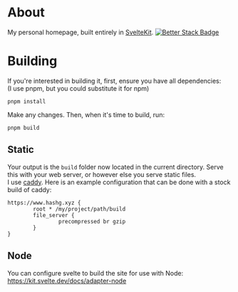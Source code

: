 # About
My personal homepage, built entirely in [SvelteKit](https://kit.svelte.dev/).
[![Better Stack Badge](https://uptime.betterstack.com/status-badges/v3/monitor/w05i.svg)](https://uptime.betterstack.com/?utm_source=status_badge)

# Building
If you're interested in building it, first, ensure you have all dependencies:  
(I use pnpm, but you could substitute it for npm)  
```
pnpm install
```
Make any changes. Then, when it's time to build, run:  
```
pnpm build
```
## Static
Your output is the `build` folder now located in the current directory. Serve this with your web server, or however else you serve static files.  
I use [caddy](https://caddyserver.com/). Here is an example configuration that can be done with a stock build of caddy:  
```
https://www.hashg.xyz {
        root * /my/project/path/build
        file_server {
                precompressed br gzip
        }
}
```
## Node
You can configure svelte to build the site for use with Node: https://kit.svelte.dev/docs/adapter-node
